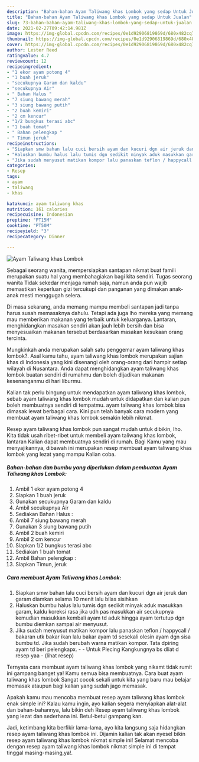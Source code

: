 ```yaml
---
description: "Bahan-bahan Ayam Taliwang khas Lombok yang sedap Untuk Jualan"
title: "Bahan-bahan Ayam Taliwang khas Lombok yang sedap Untuk Jualan"
slug: 73-bahan-bahan-ayam-taliwang-khas-lombok-yang-sedap-untuk-jualan
date: 2021-02-27T09:42:14.981Z
image: https://img-global.cpcdn.com/recipes/0e1d92906819869d/680x482cq70/ayam-taliwang-khas-lombok-foto-resep-utama.jpg
thumbnail: https://img-global.cpcdn.com/recipes/0e1d92906819869d/680x482cq70/ayam-taliwang-khas-lombok-foto-resep-utama.jpg
cover: https://img-global.cpcdn.com/recipes/0e1d92906819869d/680x482cq70/ayam-taliwang-khas-lombok-foto-resep-utama.jpg
author: Lester Reed
ratingvalue: 4.7
reviewcount: 12
recipeingredient:
- "1 ekor ayam potong 4"
- "1 buah jeruk"
- "secukupnya Garam dan kaldu"
- "secukupnya Air"
- " Bahan Halus "
- "7 siung bawang merah"
- "3 siung bawang putih"
- "2 buah kemiri"
- "2 cm kencur"
- "1/2 bungkus terasi abc"
- "1 buah tomat"
- " Bahan pelengkap "
- " Timun jeruk"
recipeinstructions:
- "Siapkan smw bahan lalu cuci bersih ayam dan kucuri dgn air jeruk dan garam diamkan selama 10 menit lalu bilas sisihkan"
- "Haluskan bumbu halus lalu tumis dgn sedikit minyak aduk masukkan garam, kaldu koreksi rasa jika udh pas masukkan air secukupnya kemudian masukkan kembali ayam td aduk hingga ayam tertutup dgn bumbu diemkan sampai air menyusut."
- "Jika sudah menyusut matikan kompor lalu panaskan teflon / happycall / bakaran utk bakar ikan lalu bakar ayam td sesekali olesin ayam dgn sisa bumbu td. Jika sudah berubah warna matikan kompor. Tata dpiring ayam td beri pelengkapx.   Untuk Plecing Kangkungnya bs dliat d resep yaa           (lihat resep)"
categories:
- Resep
tags:
- ayam
- taliwang
- khas

katakunci: ayam taliwang khas 
nutrition: 161 calories
recipecuisine: Indonesian
preptime: "PT15M"
cooktime: "PT50M"
recipeyield: "3"
recipecategory: Dinner

---
```



![Ayam Taliwang khas Lombok](https://img-global.cpcdn.com/recipes/0e1d92906819869d/680x482cq70/ayam-taliwang-khas-lombok-foto-resep-utama.jpg)

Sebagai seorang wanita, mempersiapkan santapan nikmat buat famili merupakan suatu hal yang membahagiakan bagi kita sendiri. Tugas seorang  wanita Tidak sekedar menjaga rumah saja, namun anda pun wajib memastikan keperluan gizi tercukupi dan panganan yang dimakan anak-anak mesti menggugah selera.

Di masa  sekarang, anda memang mampu membeli santapan jadi tanpa harus susah memasaknya dahulu. Tetapi ada juga lho mereka yang memang mau memberikan makanan yang terbaik untuk keluarganya. Lantaran, menghidangkan masakan sendiri akan jauh lebih bersih dan bisa menyesuaikan makanan tersebut berdasarkan masakan kesukaan orang tercinta. 



Mungkinkah anda merupakan salah satu penggemar ayam taliwang khas lombok?. Asal kamu tahu, ayam taliwang khas lombok merupakan sajian khas di Indonesia yang kini disenangi oleh orang-orang dari hampir setiap wilayah di Nusantara. Anda dapat menghidangkan ayam taliwang khas lombok buatan sendiri di rumahmu dan boleh dijadikan makanan kesenanganmu di hari liburmu.

Kalian tak perlu bingung untuk mendapatkan ayam taliwang khas lombok, sebab ayam taliwang khas lombok mudah untuk didapatkan dan kalian pun boleh membuatnya sendiri di tempatmu. ayam taliwang khas lombok bisa dimasak lewat berbagai cara. Kini pun telah banyak cara modern yang membuat ayam taliwang khas lombok semakin lebih nikmat.

Resep ayam taliwang khas lombok pun sangat mudah untuk dibikin, lho. Kita tidak usah ribet-ribet untuk membeli ayam taliwang khas lombok, lantaran Kalian dapat membuatnya sendiri di rumah. Bagi Kamu yang mau menyajikannya, dibawah ini merupakan resep membuat ayam taliwang khas lombok yang lezat yang mampu Kalian coba.

<!--inarticleads1-->

##### Bahan-bahan dan bumbu yang diperlukan dalam pembuatan Ayam Taliwang khas Lombok:

1. Ambil 1 ekor ayam potong 4
1. Siapkan 1 buah jeruk
1. Gunakan secukupnya Garam dan kaldu
1. Ambil secukupnya Air
1. Sediakan  Bahan Halus :
1. Ambil 7 siung bawang merah
1. Gunakan 3 siung bawang putih
1. Ambil 2 buah kemiri
1. Ambil 2 cm kencur
1. Siapkan 1/2 bungkus terasi abc
1. Sediakan 1 buah tomat
1. Ambil  Bahan pelengkap :
1. Siapkan  Timun, jeruk




<!--inarticleads2-->

##### Cara membuat Ayam Taliwang khas Lombok:

1. Siapkan smw bahan lalu cuci bersih ayam dan kucuri dgn air jeruk dan garam diamkan selama 10 menit lalu bilas sisihkan
1. Haluskan bumbu halus lalu tumis dgn sedikit minyak aduk masukkan garam, kaldu koreksi rasa jika udh pas masukkan air secukupnya kemudian masukkan kembali ayam td aduk hingga ayam tertutup dgn bumbu diemkan sampai air menyusut.
1. Jika sudah menyusut matikan kompor lalu panaskan teflon / happycall / bakaran utk bakar ikan lalu bakar ayam td sesekali olesin ayam dgn sisa bumbu td. Jika sudah berubah warna matikan kompor. Tata dpiring ayam td beri pelengkapx.  -  - Untuk Plecing Kangkungnya bs dliat d resep yaa -           (lihat resep)




Ternyata cara membuat ayam taliwang khas lombok yang nikamt tidak rumit ini gampang banget ya! Kamu semua bisa membuatnya. Cara buat ayam taliwang khas lombok Sangat cocok sekali untuk kita yang baru mau belajar memasak ataupun bagi kalian yang sudah jago memasak.

Apakah kamu mau mencoba membuat resep ayam taliwang khas lombok enak simple ini? Kalau kamu ingin, ayo kalian segera menyiapkan alat-alat dan bahan-bahannya, lalu bikin deh Resep ayam taliwang khas lombok yang lezat dan sederhana ini. Betul-betul gampang kan. 

Jadi, ketimbang kita berfikir lama-lama, ayo kita langsung saja hidangkan resep ayam taliwang khas lombok ini. Dijamin kalian tak akan nyesel bikin resep ayam taliwang khas lombok nikmat simple ini! Selamat mencoba dengan resep ayam taliwang khas lombok nikmat simple ini di tempat tinggal masing-masing,ya!.

